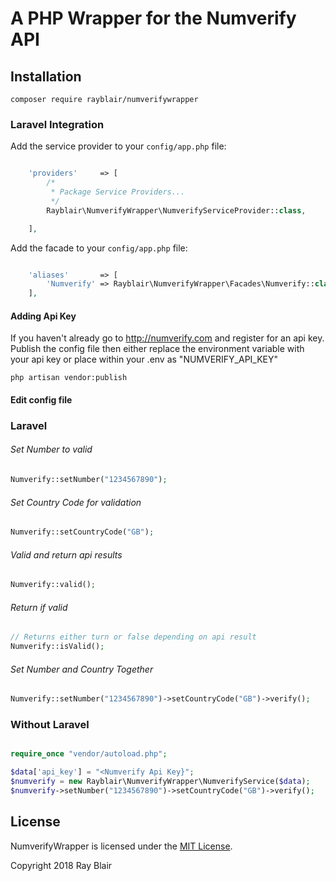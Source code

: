 # A PHP Wrapper for the Numverify API

## Installation

` composer require rayblair/numverifywrapper `

### Laravel Integration

Add the service provider to your `config/app.php` file:

```php

    'providers'     => [
        /*
         * Package Service Providers...
         */
        Rayblair\NumverifyWrapper\NumverifyServiceProvider::class,

    ],
```

Add the facade to your `config/app.php` file:

```php

    'aliases'       => [
        'Numverify' => Rayblair\NumverifyWrapper\Facades\Numverify::class,
    ],

```
#### Adding Api Key

If you haven't already go to http://numverify.com and register for an api key.
Publish the config file then either replace the environment variable with your api key or place within your .env as "NUMVERIFY_API_KEY"

`php artisan vendor:publish`

#### Edit config file


### Laravel

###### Set Number to valid

```php
Numverify::setNumber("1234567890");
```

###### Set Country Code for validation

```php
Numverify::setCountryCode("GB");
```

###### Valid and return api results

```php
Numverify::valid();
```

###### Return if valid

```php
// Returns either turn or false depending on api result
Numverify::isValid();
```

###### Set Number and Country Together

```php
Numverify::setNumber("1234567890")->setCountryCode("GB")->verify();
```


### Without Laravel

```php

require_once "vendor/autoload.php";

$data['api_key'] = "<Numverify Api Key}";
$numverify = new Rayblair\NumverifyWrapper\NumverifyService($data);
$numverify->setNumber("1234567890")->setCountryCode("GB")->verify();

```


## License

NumverifyWrapper is licensed under the [MIT License](http://opensource.org/licenses/MIT).

Copyright 2018 Ray Blair
